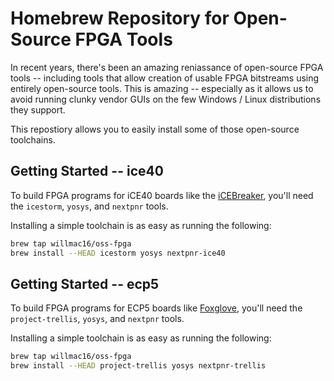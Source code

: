 # Homebrew Repository for Open-Source FPGA Tools

In recent years, there's been an amazing reniassance of open-source FPGA tools -- including tools that allow creation of
usable FPGA bitstreams using entirely open-source tools. This is amazing -- especially as it allows us to avoid running
clunky vendor GUIs on the few Windows / Linux distributions they support.

This repostiory allows you to easily install some of those open-source toolchains.

## Getting Started -- ice40

To build FPGA programs for iCE40 boards like the [iCEBreaker](https://github.com/icebreaker-fpga/icebreaker), you'll need
the `icestorm`, `yosys`, and `nextpnr` tools. 

Installing a simple toolchain is as easy as running the following:

```bash
brew tap willmac16/oss-fpga
brew install --HEAD icestorm yosys nextpnr-ice40
```

## Getting Started -- ecp5

To build FPGA programs for ECP5 boards like [Foxglove](https://github.com/greatfet-hardware/foxglove), you'll need
the `project-trellis`, `yosys`, and `nextpnr` tools. 

Installing a simple toolchain is as easy as running the following:

```bash
brew tap willmac16/oss-fpga
brew install --HEAD project-trellis yosys nextpnr-trellis
```
